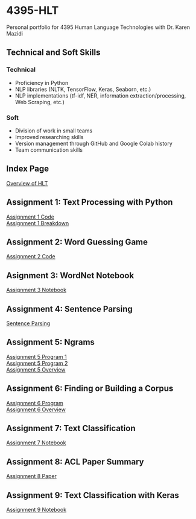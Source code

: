 # 4395-HLT
Personal portfolio for 4395 Human Language Technologies with Dr. Karen Mazidi

## Technical and Soft Skills  
### Technical
- Proficiency in Python
- NLP libraries (NLTK, TensorFlow, Keras, Seaborn, etc.)
- NLP implementations (tf-idf, NER, information extraction/processing, Web Scraping, etc.)

### Soft
- Division of work in small teams
- Improved researching skills
- Version management through GitHub and Google Colab history
- Team communication skills

## Index Page  

[Overview of HLT](https://github.com/AustinGirouard/4395-HLT/blob/main/Assignment%200%20Files/Overview_of_NLP.pdf)

## Assignment 1: Text Processing with Python

[Assignment 1 Code](https://github.com/AustinGirouard/4395-HLT/blob/main/Assignment%201%20Files/main.py)  
[Assignment 1 Breakdown](https://github.com/AustinGirouard/4395-HLT/blob/main/Assignment%201%20Files/Assignment1_Overview.md)

## Assignment 2: Word Guessing Game
[Assignment 2 Code](https://github.com/AustinGirouard/4395-HLT/blob/main/Assignment%202%20Files/main.py)

## Asignment 3: WordNet Notebook
[Assignment 3 Notebook](https://github.com/AustinGirouard/4395-HLT/blob/main/Assignment%203%20Files/Assignment_3_WordNet.pdf)

## Assignment 4: Sentence Parsing
[Sentence Parsing](https://github.com/AustinGirouard/4395-HLT/blob/main/Assignment%204%20Files/Assignment4_Sentence_Parsing.pdf)

## Assignment 5: Ngrams
[Assignment 5 Program 1](https://github.com/AustinGirouard/4395-HLT/blob/main/Assignment%205%20Files/program_1.py)  
[Assignment 5 Program 2](https://github.com/AustinGirouard/4395-HLT/blob/main/Assignment%205%20Files/program_2.py)  
[Assignment 5 Overview](https://github.com/AustinGirouard/4395-HLT/blob/main/Assignment%205%20Files/Overview_of_Ngrams.pdf)  

## Assignment 6: Finding or Building a Corpus
[Assignment 6 Program](https://github.com/AustinGirouard/4395-HLT/blob/main/Assignment%206%20Files/main.py)  
[Assignment 6 Overview](https://github.com/AustinGirouard/4395-HLT/blob/main/Assignment%206%20Files/Overview_of_Corpus_Creation.pdf)  

## Assignment 7: Text Classification
[Assignment 7 Notebook](https://github.com/AustinGirouard/4395-HLT/blob/main/Assignment%207%20Files/Assignment_7_Text_Classification.pdf)  

## Assignment 8: ACL Paper Summary
[Assignment 8 Paper](https://github.com/AustinGirouard/4395-HLT/blob/main/Assignment%208%20Files/ACL_Paper_Summary.pdf)  

## Assignment 9: Text Classification with Keras
[Assignment 9 Notebook](https://github.com/AustinGirouard/4395-HLT/blob/main/Assignment%209%20Files/Text_Classification_Keras.pdf)  
